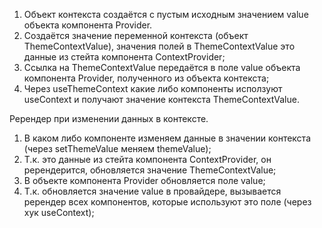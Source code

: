1. Объект контекста создаётся с пустым исходным значением value объекта компонента Provider.
2. Создаётся значение переменной контекста (объект ThemeContextValue), значения полей в ThemeContextValue это данные из стейта компонента ContextProvider;
3. Ссылка на ThemeContextValue передаётся в поле value объекта компонента Provider, полученного из объекта контекста;
4. Через useThemeContext какие либо компоненты исползуют useContext и получают значение контекста ThemeContextValue.

Ререндер при изменении данных в контексте.
1. В каком либо компоненте изменяем данные в значении контекста (через setThemeValue меняем themeValue);
2. Т.к. это данные из стейта компонента ContextProvider, он ререндерится, обновляется значение ThemeContextValue;
3. В объекте компонента Provider обновляется поле value;
4. Т.к. обновляется значение value в провайдере, вызывается ререндер всех компонентов, которые используют это поле (через хук useContext);
